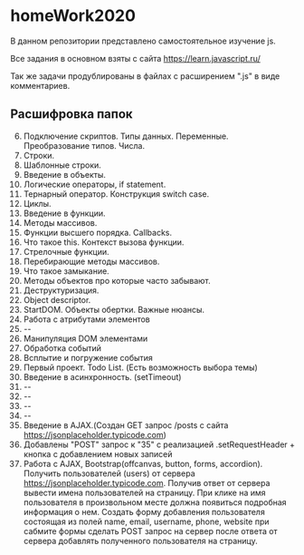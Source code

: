 # homeWork2020

В данном репозитории представлено самостоятельное изучение js.

Все задания в основном взяты с сайта https://learn.javascript.ru/

Так же задачи продублированы в файлах с расширением ".js" в виде комментариев.

## Расшифровка папок

6. Подключение скриптов. Типы данных. Переменные. Преобразование типов. Числа.
7. Строки.
8. Шаблонные строки.
9. Введение в объекты.
10. Логические операторы, if statement.
11. Тернарный оператор. Конструкция switch case.
12. Циклы.
13. Введение в функции.
14. Методы массивов.
15. Функции высшего порядка. Callbacks.
16. Что такое this. Контекст вызова функции.
17. Стрелочные функции.
18. Перебирающие методы массивов.
19. Что такое замыкание.
20. Методы объектов про которые часто забывают.
21. Деструктуризация.
22. Object descriptor.
23. StartDOM. Объекты обертки. Важные нюансы.
24. Работа с атрибутами элементов
25. --
26. Манипуляция DOM элементами
27. Обработка событий
28. Всплытие и погружение события
29. Первый проект. Todo List. (Есть возможность выбора темы)
30. Введение в асинхронность. (setTimeout)
31. --
32. --
33. --
34. --
35. Введение в AJAX.(Создан GET запрос /posts с сайта https://jsonplaceholder.typicode.com)
36. Добавлены "POST" запрос к "35" с реализацией .setRequestHeader + кнопка с добавлением новых записей
37. Работа c AJAX, Bootstrap(offcanvas, button, forms, accordion). Получить пользователей (users) от сервера https://jsonplaceholder.typicode.com. Получив ответ от сервера вывести имена пользователей на страницу. При клике на имя пользователя в произвольном месте должна появиться подробная информация о нем. Создать форму добавления пользователя состоящая из полей name, email, username, phone, website при сабмите формы сделать POST запрос на сервер после ответа от сервера добавлять полученного пользователя на страницу.
